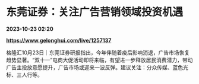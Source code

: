 # 东莞证券：关注广告营销领域投资机遇

**2023-10-23 02:20**

**https://www.gelonghui.com/live/1257137**

格隆汇10月23日｜东莞证券研报指出，今年伴随着疫后影响消退，广告市场恢复趋势显著。“双十一”电商大促活动即将来临，有望进一步释放居民消费潜力，带动广告主投放意愿提升，广告市场或迎来一波反弹。建议关注：分众传媒、蓝色光标、三人行等。